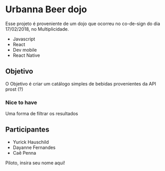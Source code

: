 # Urbanna Beer dojo
Esse projeto é proveniente de um dojo que ocorreu no co-de-sign do dia 17/02/2018, no Multiplicidade.

- Javascript
- React
- Dev mobile
- React Native

## Objetivo
O Objetivo é criar um catálogo simples de bebidas provenientes da API prost (?)

### Nice to have
Uma forma de filtrar os resultados

## Participantes
- Yurick Hauschild
- Dayanne Fernandes
- Caê Penna

Piloto, insira seu nome aqui!
